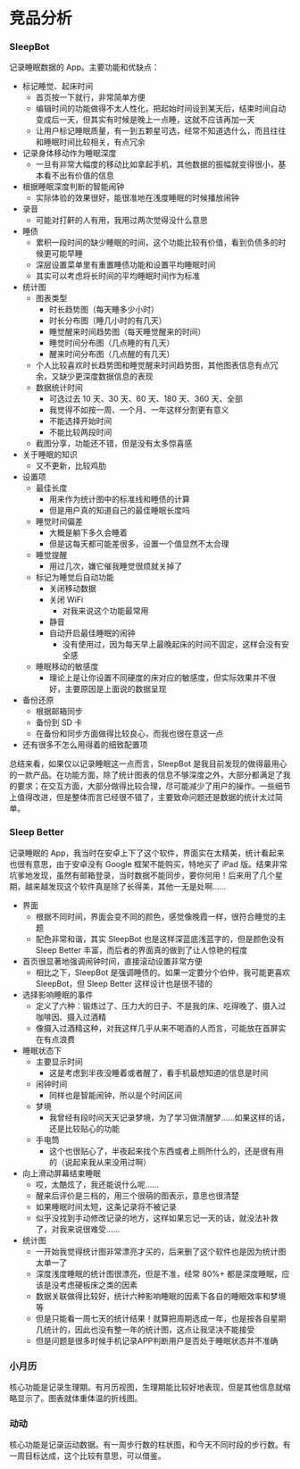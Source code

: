 # 竞品分析

### SleepBot

记录睡眠数据的 App。主要功能和优缺点：

- 标记睡觉、起床时间
  - 首页按一下就行，非常简单方便
  - 编辑时间的功能做得不太人性化，把起始时间设到某天后，结束时间自动变成后一天，但其实有时候是晚上一点睡，这就不应该再加一天
  - 让用户标记睡眠质量，有一到五颗星可选，经常不知道选什么，而且往往和睡眠时间比较相关，有点冗余
- 记录身体移动作为睡眠深度
  - 一旦有非常大幅度的移动比如拿起手机，其他数据的振幅就变得很小，基本看不出有价值的信息
- 根据睡眠深度判断的智能闹钟
  - 实际体验的效果很好，能很准地在浅度睡眠的时候播放闹钟
- 录音
  - 可能对打鼾的人有用，我用过两次觉得没什么意思
- 睡债
  - 累积一段时间的缺少睡眠的时间，这个功能比较有价值，看到负债多的时候更可能早睡
  - 深层设置菜单里有重置睡债功能和设置平均睡眠时间
  - 其实可以考虑将长时间的平均睡眠时间作为标准
- 统计图
  - 图表类型
    - 时长趋势图（每天睡多少小时）
    - 时长分布图（睡几小时的有几天）
    - 睡觉醒来时间趋势图（每天睡觉醒来的时间）
    - 睡觉时间分布图（几点睡的有几天）
    - 醒来时间分布图（几点醒的有几天）
  - 个人比较喜欢时长趋势图和睡觉醒来时间趋势图，其他图表信息有点冗余，又缺少更深度数据信息的表现
  - 数据统计时间
    - 可选过去 10 天、30 天、60 天、180 天、360 天、全部
    - 我觉得不如按一周、一个月、一年这样分割更有意义
    - 不能选择开始时间
    - 不能比较两段时间
  - 截图分享，功能还不错，但是没有太多惊喜感
- 关于睡眠的知识
  - 又不更新，比较鸡肋
- 设置项
  - 最佳长度
    - 用来作为统计图中的标准线和睡债的计算
    - 但是用户真的知道自己的最佳睡眠长度吗
  - 睡觉时间偏差
    - 大概是躺下多久会睡着
    - 但是这每天都可能差很多，设置一个值显然不太合理
  - 睡觉提醒
    - 用过几次，嫌它催我睡觉很烦就关掉了
  - 标记为睡觉后自动功能
    - 关闭移动数据
    - 关闭 WiFi
      - 对我来说这个功能最常用
    - 静音
    - 自动开启最佳睡眠的闹钟
      - 没有使用过，因为每天早上最晚起床的时间不固定，这样会没有安全感
  - 睡眠移动的敏感度
    - 理论上是让你设置不同硬度的床对应的敏感度，但实际效果并不很好，主要原因是上面说的数据呈现
- 备份还原
  - 根据邮箱同步
  - 备份到 SD 卡
  - 在备份和同步方面做得比较良心，而我也很在意这一点
- 还有很多不怎么用得着的细致配置项

总结来看，如果仅以记录睡眠这一点而言，SleepBot 是我目前发现的做得最用心的一款产品。在功能方面，除了统计图表的信息不够深度之外，大部分都满足了我的要求；在交互方面，大部分做得比较合理，尽可能减少了用户的操作。一些细节上值得改进，但是整体而言已经很不错了，主要致命问题还是数据的统计太过简单。

### Sleep Better

记录睡眠的 App，我当时在安卓上下了这个软件，界面实在太精美，统计看起来也很有意思，由于安卓没有 Google 框架不能购买，特地买了 iPad 版。结果非常坑爹地发现，虽然有邮箱登录，当时数据不能同步，要你何用！后来用了几个星期，越来越发现这个软件真是除了长得美，其他一无是处啊……

- 界面
  - 根据不同时间，界面会变不同的颜色，感觉像晚霞一样，很符合睡觉的主题
  - 配色非常和谐，其实 SleepBot 也是这样深蓝底浅蓝字的，但是颜色没有 Sleep Better 丰富，而后者的界面真的做到了让人惊艳的程度
- 首页很显著地强调闹钟时间，直接滚动设置非常方便
  - 相比之下，SleepBot 是强调睡债的。如果一定要分个伯仲，我可能更喜欢 SleepBot，但 Sleep Better 这样设计也是很不错的
- 选择影响睡眠的事件
  - 定义了六种：锻炼过了、压力大的日子、不是我的床、吃得晚了、摄入过咖啡因、摄入过酒精
  - 像摄入过酒精这种，对我这样几乎从来不喝酒的人而言，可能放在首屏实在有点浪费
- 睡眠状态下
  - 主要显示时间
    - 这是考虑到半夜没睡着或者醒了，看手机最想知道的信息是时间
  - 闹钟时间
    - 同样也是智能闹钟，所以是个时间区间
  - 梦境
    - 我曾经有段时间天天记录梦境，为了学习做清醒梦……如果这样的话，还是比较贴心的功能
  - 手电筒
    - 这个也很贴心了，半夜起来找个东西或者上厕所什么的，还是很有用的（说起来我从来没用过啊）
- 向上滑动屏幕结束睡眠
  - 哎，太酷炫了，我还能说什么呢……
  - 醒来后评价是三档的，用三个很萌的图表示，意思也很清楚
  - 如果睡眠时间太短，这条记录将不被记录
  - 似乎没找到手动修改记录的地方，这样如果忘记一天的话，就没法补救了，对我来说很难受……
- 统计图
  - 一开始我觉得统计图非常漂亮才买的，后来删了这个软件也是因为统计图太单一了
  - 深度浅度睡眠的统计图很漂亮，但是不准，经常 80%+ 都是深度睡眠，应该是没考虑硬板床之类的因素
  - 数据关联做得比较好，统计六种影响睡眠的因素下各自的睡眠效率和梦境等
  - 但是只能看一周七天的统计结果！就算把周期选成一年，也是按各自星期几统计的，因此也没有整一年的统计图，这点让我坚决不能接受
  - 但是问题是很多时候手机记录APP判断用户是否处于睡眠状态并不准确

### 小月历

核心功能是记录生理期。有月历视图，生理期能比较好地表现，但是其他信息就缩略显示了。图表就体重体温的折线图。

### 动动

核心功能是记录运动数据。有一周步行数的柱状图，和今天不同时段的步行数。有一周目标达成，这个比较有意思，可以借鉴。
